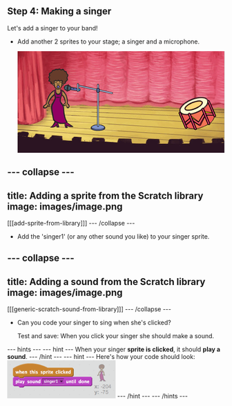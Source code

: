 ## Step 4: Making a singer

Let's add a singer to your band!

+ Add another 2 sprites to your stage; a singer and a microphone.

    ![Adding a singer and microphone](images/band-singer-mic.png)

--- collapse ---
---
title: Adding a sprite from the Scratch library
image: images/image.png
---
[[[add-sprite-from-library]]]
--- /collapse ---

+ Add the 'singer1' (or any other sound you like) to your singer sprite.

--- collapse ---
---
title: Adding a sound from the Scratch library
image: images/image.png
---
[[[generic-scratch-sound-from-library]]]
--- /collapse ---

+ Can you code your singer to sing when she's clicked?

    Test and save: When you click your singer she should make a sound.

--- hints ---
--- hint ---
When your singer __sprite is clicked__, it should __play a sound__.
--- /hint ---
--- hint ---
Here's how your code should look:
![Code for playing a 'singer' sound](images/band-singer-code.png)
--- /hint ---
--- /hints ---
